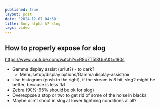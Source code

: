 ```yaml
---
published: true
layout: post
date: '2024-12-07 04:30'
title: Sony alpha A7 slog
tags: video 
---
```

## How to properly expose for slog

https://www.youtube.com/watch?v=R8o7T5f3UuA&t=190s

 - Gamma display assist (unlut?) - to dark?
    - Menu/setup/display options/Gamma display-assist/on
 - Use histogram (push to the right), if the stream is 8 bit, slog2 might be better, because is less flat.
 - Zebra (90%-95% should be ok for slog)
 - Overexpose a stop or two to get rid of some of the noise in blacks
 - Maybe don't shoot in slog at lower lightning conditions at all?
